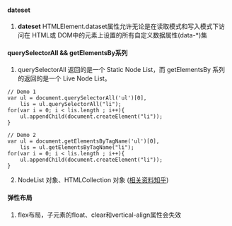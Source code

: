 #### dateset
1.  **dateset** HTMLElement.dataset属性允许无论是在读取模式和写入模式下访问在 HTML或 DOM中的元素上设置的所有自定义数据属性(data-*)集

#### querySelectorAll && getElementsBy系列
1. querySelectorAll 返回的是一个 Static Node List，而 getElementsBy 系列的返回的是一个 Live Node List。
```
// Demo 1
var ul = document.querySelectorAll('ul')[0],
    lis = ul.querySelectorAll("li");
for(var i = 0; i < lis.length ; i++){
    ul.appendChild(document.createElement("li"));
}

// Demo 2
var ul = document.getElementsByTagName('ul')[0], 
    lis = ul.getElementsByTagName("li"); 
for(var i = 0; i < lis.length ; i++){
    ul.appendChild(document.createElement("li")); 
}
```

2. NodeList 对象、HTMLCollection 对象 ([相关资料知乎](https://www.zhihu.com/question/24702250))

#### 弹性布局
1. flex布局，子元素的float、clear和vertical-align属性会失效


